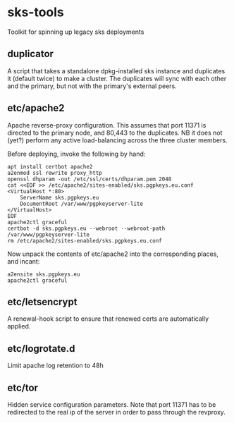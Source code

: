 # sks-tools
Toolkit for spinning up legacy sks deployments

## duplicator

A script that takes a standalone dpkg-installed sks instance and duplicates it (default twice) to make a cluster.
The duplicates will sync with each other and the primary, but not with the primary's external peers.

## etc/apache2

Apache reverse-proxy configuration.
This assumes that port 11371 is directed to the primary node, and 80,443 to the duplicates.
NB it does not (yet?) perform any active load-balancing across the three cluster members.

Before deploying, invoke the following by hand:

```
apt install certbot apache2
a2enmod ssl rewrite proxy_http
openssl dhparam -out /etc/ssl/certs/dhparam.pem 2048
cat <<EOF >> /etc/apache2/sites-enabled/sks.pgpkeys.eu.conf
<VirtualHost *:80>
	ServerName sks.pgpkeys.eu
	DocumentRoot /var/www/pgpkeyserver-lite
</VirtualHost>
EOF
apache2ctl graceful
certbot -d sks.pgpkeys.eu --webroot --webroot-path /var/www/pgpkeyserver-lite
rm /etc/apache2/sites-enabled/sks.pgpkeys.eu.conf
```

Now unpack the contents of etc/apache2 into the corresponding places, and incant:

```
a2ensite sks.pgpkeys.eu
apache2ctl graceful
```

## etc/letsencrypt

A renewal-hook script to ensure that renewed certs are automatically applied.

## etc/logrotate.d

Limit apache log retention to 48h

## etc/tor

Hidden service configuration parameters.
Note that port 11371 has to be redirected to the real ip of the server in order to pass through the revproxy.
